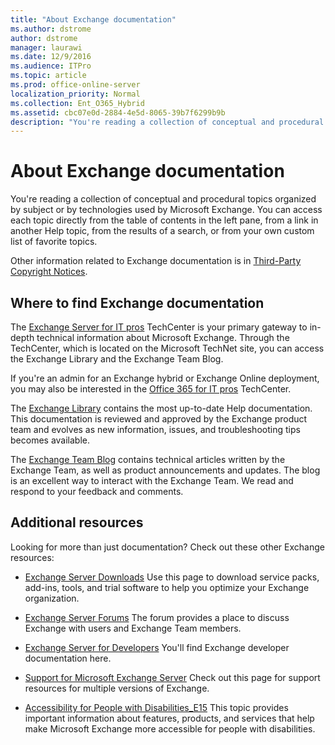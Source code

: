 ```yaml
---
title: "About Exchange documentation"
ms.author: dstrome
author: dstrome
manager: laurawi
ms.date: 12/9/2016
ms.audience: ITPro
ms.topic: article
ms.prod: office-online-server
localization_priority: Normal
ms.collection: Ent_O365_Hybrid
ms.assetid: cbc07e0d-2884-4e5d-8065-39b7f6299b9b
description: "You're reading a collection of conceptual and procedural topics organized by subject or by technologies used by Microsoft Exchange. You can access each topic directly from the table of contents in the left pane, from a link in another Help topic, from the results of a search, or from your own custom list of favorite topics."
---
```


# About Exchange documentation

You're reading a collection of conceptual and procedural topics organized by subject or by technologies used by Microsoft Exchange. You can access each topic directly from the table of contents in the left pane, from a link in another Help topic, from the results of a search, or from your own custom list of favorite topics.
  
Other information related to Exchange documentation is in [Third-Party Copyright Notices](http://technet.microsoft.com/library/e94f1244-acb8-4ddd-b54e-5cc37f903bbf.aspx).
  
## Where to find Exchange documentation

The [Exchange Server for IT pros](https://go.microsoft.com/fwlink/p/?linkid=34165) TechCenter is your primary gateway to in-depth technical information about Microsoft Exchange. Through the TechCenter, which is located on the Microsoft TechNet site, you can access the Exchange Library and the Exchange Team Blog. 
  
If you're an admin for an Exchange hybrid or Exchange Online deployment, you may also be interested in the [Office 365 for IT pros](https://go.microsoft.com/fwlink/p/?LinkId=282341) TechCenter. 
  
The [Exchange Library](https://go.microsoft.com/fwlink/p/?linkid=82055) contains the most up-to-date Help documentation. This documentation is reviewed and approved by the Exchange product team and evolves as new information, issues, and troubleshooting tips becomes available. 
  
The [Exchange Team Blog](https://go.microsoft.com/fwlink/p/?LinkID=178595) contains technical articles written by the Exchange Team, as well as product announcements and updates. The blog is an excellent way to interact with the Exchange Team. We read and respond to your feedback and comments. 
  
## Additional resources

Looking for more than just documentation? Check out these other Exchange resources: 
  
- [Exchange Server Downloads](https://go.microsoft.com/fwlink/p/?linkId=179447) Use this page to download service packs, add-ins, tools, and trial software to help you optimize your Exchange organization. 
    
- [Exchange Server Forums](https://go.microsoft.com/fwlink/p/?linkId=60612) The forum provides a place to discuss Exchange with users and Exchange Team members. 
    
- [Exchange Server for Developers](https://go.microsoft.com/fwlink/p/?linkId=24705) You'll find Exchange developer documentation here. 
    
- [Support for Microsoft Exchange Server](https://go.microsoft.com/fwlink/p/?LinkId=283967) Check out this page for support resources for multiple versions of Exchange. 
    
- [Accessibility for People with Disabilities_E15](http://technet.microsoft.com/library/a7203ebd-ffac-4a8d-a2d0-6c8a61c8eeb8.aspx) This topic provides important information about features, products, and services that help make Microsoft Exchange more accessible for people with disabilities. 
    

